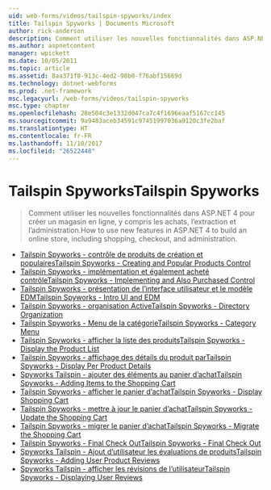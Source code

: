 ```yaml
---
uid: web-forms/videos/tailspin-spyworks/index
title: Tailspin Spyworks | Documents Microsoft
author: rick-anderson
description: Comment utiliser les nouvelles fonctionnalités dans ASP.NET 4 pour créer un magasin en ligne, y compris les achats, l’extraction et l’administration.
ms.author: aspnetcontent
manager: wpickett
ms.date: 10/05/2011
ms.topic: article
ms.assetid: 8aa371f8-913c-4ed2-98b0-f76abf15669d
ms.technology: dotnet-webforms
ms.prod: .net-framework
msc.legacyurl: /web-forms/videos/tailspin-spyworks
msc.type: chapter
ms.openlocfilehash: 28e504c3e1332d047ca7c4f1696eaaf5167cc145
ms.sourcegitcommit: 9a9483aceb34591c97451997036a9120c3fe2baf
ms.translationtype: HT
ms.contentlocale: fr-FR
ms.lasthandoff: 11/10/2017
ms.locfileid: "26522448"
---
```

<a name="tailspin-spyworks"></a><span data-ttu-id="dd13c-103">Tailspin Spyworks</span><span class="sxs-lookup"><span data-stu-id="dd13c-103">Tailspin Spyworks</span></span>
====================
> <span data-ttu-id="dd13c-104">Comment utiliser les nouvelles fonctionnalités dans ASP.NET 4 pour créer un magasin en ligne, y compris les achats, l’extraction et l’administration.</span><span class="sxs-lookup"><span data-stu-id="dd13c-104">How to use new features in ASP.NET 4 to build an online store, including shopping, checkout, and administration.</span></span>


- [<span data-ttu-id="dd13c-105">Tailspin Spyworks - contrôle de produits de création et populaires</span><span class="sxs-lookup"><span data-stu-id="dd13c-105">Tailspin Spyworks - Creating and Popular Products Control</span></span>](tailspin-spyworks-creating-and-using-the-popular-products-control.md)
- [<span data-ttu-id="dd13c-106">Tailspin Spyworks - implémentation et également acheté contrôle</span><span class="sxs-lookup"><span data-stu-id="dd13c-106">Tailspin Spyworks - Implementing and Also Purchased Control</span></span>](tailspin-spyworks-implementing-and-using-the-also-purchased-control.md)
- [<span data-ttu-id="dd13c-107">Tailspin Spyworks - présentation de l’interface utilisateur et le modèle EDM</span><span class="sxs-lookup"><span data-stu-id="dd13c-107">Tailspin Spyworks - Intro UI and EDM</span></span>](tailspin-spyworks-intro-ui-and-edm.md)
- [<span data-ttu-id="dd13c-108">Tailspin Spyworks - organisation Active</span><span class="sxs-lookup"><span data-stu-id="dd13c-108">Tailspin Spyworks - Directory Organization</span></span>](tailspin-spyworks-directory-organization.md)
- [<span data-ttu-id="dd13c-109">Tailspin Spyworks - Menu de la catégorie</span><span class="sxs-lookup"><span data-stu-id="dd13c-109">Tailspin Spyworks - Category Menu</span></span>](tailspin-spyworks-category-menu.md)
- [<span data-ttu-id="dd13c-110">Tailspin Spyworks - afficher la liste des produits</span><span class="sxs-lookup"><span data-stu-id="dd13c-110">Tailspin Spyworks - Display the Product List</span></span>](tailspin-spyworks-display-the-product-list.md)
- [<span data-ttu-id="dd13c-111">Tailspin Spyworks - affichage des détails du produit par</span><span class="sxs-lookup"><span data-stu-id="dd13c-111">Tailspin Spyworks - Display Per Product Details</span></span>](tailspin-spyworks-display-per-product-details.md)
- [<span data-ttu-id="dd13c-112">Spyworks Tailspin - ajouter des éléments au panier d’achat</span><span class="sxs-lookup"><span data-stu-id="dd13c-112">Tailspin Spyworks - Adding Items to the Shopping Cart</span></span>](tailspin-spyworks-adding-items-to-the-shopping-cart.md)
- [<span data-ttu-id="dd13c-113">Tailspin Spyworks - afficher le panier d’achat</span><span class="sxs-lookup"><span data-stu-id="dd13c-113">Tailspin Spyworks - Display Shopping Cart</span></span>](tailspin-spyworks-display-shopping-cart.md)
- [<span data-ttu-id="dd13c-114">Tailspin Spyworks - mettre à jour le panier d’achat</span><span class="sxs-lookup"><span data-stu-id="dd13c-114">Tailspin Spyworks - Update the Shopping Cart</span></span>](tailspin-spyworks-update-the-shopping-cart.md)
- [<span data-ttu-id="dd13c-115">Tailspin Spyworks - migrer le panier d’achat</span><span class="sxs-lookup"><span data-stu-id="dd13c-115">Tailspin Spyworks - Migrate the Shopping Cart</span></span>](tailspin-spyworks-migrate-the-shopping-cart.md)
- [<span data-ttu-id="dd13c-116">Tailspin Spyworks - Final Check Out</span><span class="sxs-lookup"><span data-stu-id="dd13c-116">Tailspin Spyworks - Final Check Out</span></span>](tailspin-spyworks-final-check-out.md)
- [<span data-ttu-id="dd13c-117">Spyworks Tailspin - Ajout d’utilisateur les évaluations de produits</span><span class="sxs-lookup"><span data-stu-id="dd13c-117">Tailspin Spyworks - Adding User Product Reviews</span></span>](tailspin-spyworks-adding-user-product-reviews.md)
- [<span data-ttu-id="dd13c-118">Spyworks Tailspin - afficher les révisions de l’utilisateur</span><span class="sxs-lookup"><span data-stu-id="dd13c-118">Tailspin Spyworks - Displaying User Reviews</span></span>](tailspin-spyworks-displaying-user-reviews.md)
